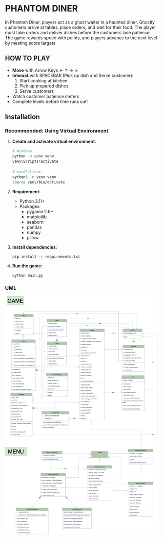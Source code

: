 # PHANTOM DINER

In Phantom Diner, players act as a ghost waiter in a haunted diner. 
Ghostly customers arrive at tables, place orders, and wait for their food. 
The player must take orders and deliver dishes before the customers lose patience. 
The game rewards speed with points, and players advance to the next level by meeting score targets.

## HOW TO PLAY
* **Move** with Arrow Keys ← ↑ → ↓
* **Interact** with SPACEBAR (Pick up dish and Serve customer):  
  1. Start cooking at kitchen  
  2. Pick up prepared dishes  
  3. Serve customers  
* Watch customer patience meters  
* Complete levels before time runs out!

## Installation

### Recommended: Using Virtual Environment
1. **Create and activate virtual environment**:
    ```bash
    # Windows
    python -m venv venv
    venv\Scripts\activate
    
    # macOS/Linux
    python3 -m venv venv
    source venv/bin/activate

2. **Requirement**:
   - Python 3.11+
   - Packages:
     - pygame 2.6+
     - matplotlib 
     - seaborn 
     - pandas
     - numpy
     - pillow

3. **Install dependencies**:
    ```bash
    pip install -r requirements.txt
   
4. **Run the game**:  
    ```bash
    python main.py

### UML
![UML](images/uml.png)


